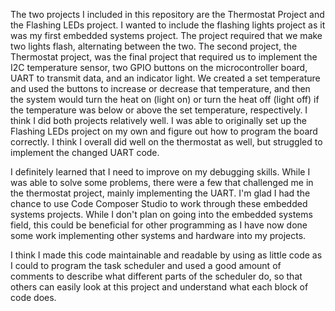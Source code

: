 The two projects I included in this repository are the Thermostat Project and the Flashing LEDs project. I wanted to include the flashing lights project as it was my first embedded systems project. The project required that we make two lights flash, alternating between the two. The second project, the Thermostat project, was the final project that required us to implement the I2C temperature sensor, two GPIO buttons on the microcontroller board, UART to transmit data, and an indicator light. We created a set temperature and used the buttons to increase or decrease that temperature, and then the system would turn the heat on (light on) or turn the heat off (light off) if the temperature was below or above the set temperature, respectively. I think I did both projects relatively well. I was able to originally set up the Flashing LEDs project on my own and figure out how to program the board correctly. I think I overall did well on the thermostat as well, but struggled to implement the changed UART code.

I definitely learned that I need to improve on my debugging skills. While I was able to solve some problems, there were a few that challenged me in the thermostat project, mainly implementing the UART. I'm glad I had the chance to use Code Composer Studio to work through these embedded systems projects. While I don't plan on going into the embedded systems field, this could be beneficial for other programming as I have now done some work implementing other systems and hardware into my projects.

I think I made this code maintainable and readable by using as little code as I could to program the task scheduler and used a good amount of comments to describe what different parts of the scheduler do, so that others can easily look at this project and understand what each block of code does.
